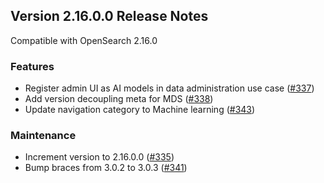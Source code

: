 ## Version 2.16.0.0 Release Notes

Compatible with OpenSearch 2.16.0


### Features
* Register admin UI as AI models in data administration use case ([#337](https://github.com/opensearch-project/ml-commons-dashboards/pull/337))
* Add version decoupling meta for MDS ([#338](https://github.com/opensearch-project/ml-commons-dashboards/pull/338))
* Update navigation category to Machine learning ([#343](https://github.com/opensearch-project/ml-commons-dashboards/pull/343))

### Maintenance
* Increment version to 2.16.0.0 ([#335](https://github.com/opensearch-project/ml-commons-dashboards/pull/335))
* Bump braces from 3.0.2 to 3.0.3 ([#341](https://github.com/opensearch-project/ml-commons-dashboards/pull/341))